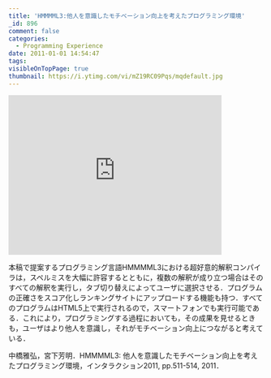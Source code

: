```yaml
---
title: 'HMMMML3:他人を意識したモチベーション向上を考えたプログラミング環境'
_id: 896
comment: false
categories:
  - Programming Experience
date: 2011-01-01 14:54:47
tags:
visibleOnTopPage: true
thumbnail: https://i.ytimg.com/vi/mZ19RC09Pqs/mqdefault.jpg
---
```



<iframe width="420" height="315" src="https://www.youtube.com/embed/mZ19RC09Pqs" frameborder="0" allowfullscreen></iframe>



本稿で提案するプログラミング言語HMMMML3における超好意的解釈コンパイラは，スペルミスを大幅に許容するとともに，複数の解釈が成り立つ場合はそのすべての解釈を実行し，タブ切り替えによってユーザに選択させる．プログラムの正確さをスコア化しランキングサイトにアップロードする機能も持つ．すべてのプログラムはHTML5上で実行されるので，スマートフォンでも実行可能である．これにより，プログラミングする過程においても，その成果を見せるときも，ユーザはより他人を意識し，それがモチベーション向上につながると考えている．

中橋雅弘，宮下芳明．HMMMML3: 他人を意識したモチベーション向上を考えたプログラミング環境，インタラクション2011, pp.511-514, 2011．
